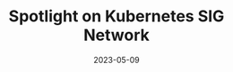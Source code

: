 ---
title: "Spotlight on Kubernetes SIG Network"
date: 2023-05-09
summary: "In this article I interviewed Kubernetes SIG Network chair to showcase the work of the SIG, the grounds it cover and most improtantly how anyone can get involved and contribute there.This was created as part of the [SIG-Contribex-comms](https://github.com/kubernetes/community/tree/master/communication/contributor-comms) spotlight series."

externalUrl: "https://www.kubernetes.dev/blog/2023/05/09/sig-network-spotlight-2023/"

tags: ["Open Source", "Kubernetes", "SIG", "Network", "Spotlight"]
---